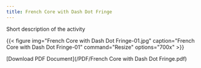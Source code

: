 ```yaml
---
title: French Core with Dash Dot Fringe
---
```


Short description of the activity

{{< figure
img="French Core with Dash Dot Fringe-01.jpg"
caption="French Core with Dash Dot Fringe-01"
command="Resize"
options="700x" >}}



[Download PDF Document](/PDF/French Core with Dash Dot Fringe.pdf)
